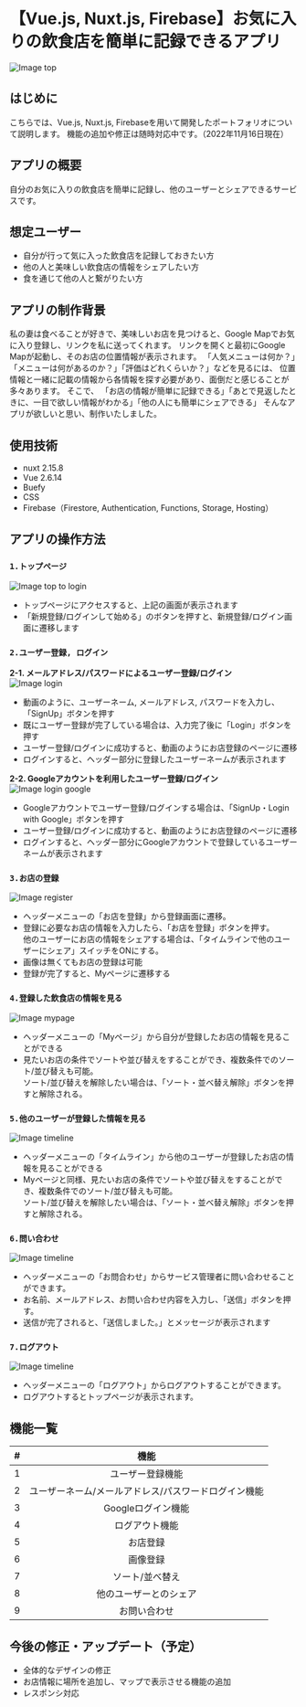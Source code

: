 # 【Vue.js, Nuxt.js, Firebase】お気に入りの飲食店を簡単に記録できるアプリ

![Image top](/material/top.png)

## はじめに

こちらでは、Vue.js, Nuxt.js, Firebaseを用いて開発したポートフォリオについて説明します。
機能の追加や修正は随時対応中です。（2022年11月16日現在）

## アプリの概要

自分のお気に入りの飲食店を簡単に記録し、他のユーザーとシェアできるサービスです。


## 想定ユーザー

* 自分が行って気に入った飲食店を記録しておきたい方
* 他の人と美味しい飲食店の情報をシェアしたい方
* 食を通じて他の人と繋がりたい方


## アプリの制作背景

私の妻は食べることが好きで、美味しいお店を見つけると、Google Mapでお気に入り登録し、リンクを私に送ってくれます。
リンクを開くと最初にGoogle Mapが起動し、そのお店の位置情報が表示されます。
「人気メニューは何か？」「メニューは何があるのか？」「評価はどれくらいか？」などを見るには、
位置情報と一緒に記載の情報から各情報を探す必要があり、面倒だと感じることが多々あります。
そこで、
「お店の情報が簡単に記録できる」「あとで見返したときに、一目で欲しい情報がわかる」「他の人にも簡単にシェアできる」
そんなアプリが欲しいと思い、制作いたしました。


## 使用技術

* nuxt 2.15.8
* Vue 2.6.14
* Buefy
* CSS
* Firebase（Firestore, Authentication, Functions, Storage, Hosting）  


## アプリの操作方法

### `1.トップページ`

![Image top to login](/material/top-to-login.gif)

* トップページにアクセスすると、上記の画面が表示されます
* 「新規登録/ログインして始める」のボタンを押すと、新規登録/ログイン画面に遷移します

### `2.ユーザー登録, ログイン`

**2-1. メールアドレス/パスワードによるユーザー登録/ログイン**  
![Image login](/material/login.gif)  
* 動画のように、ユーザーネーム, メールアドレス, パスワードを入力し、「SignUp」ボタンを押す
* 既にユーザー登録が完了している場合は、入力完了後に「Login」ボタンを押す
* ユーザー登録/ログインに成功すると、動画のようにお店登録のページに遷移
* ログインすると、ヘッダー部分に登録したユーザーネームが表示されます

**2-2. Googleアカウントを利用したユーザー登録/ログイン**  
![Image login google](/material/login-google.gif)  
* Googleアカウントでユーザー登録/ログインする場合は、「SignUp・Login with Google」ボタンを押す
* ユーザー登録/ログインに成功すると、動画のようにお店登録のページに遷移
* ログインすると、ヘッダー部分にGoogleアカウントで登録しているユーザーネームが表示されます

### `3.お店の登録`
![Image register](/material/register.gif)
* ヘッダーメニューの「お店を登録」から登録画面に遷移。
* 登録に必要なお店の情報を入力したら、「お店を登録」ボタンを押す。  
  他のユーザーにお店の情報をシェアする場合は、「タイムラインで他のユーザーにシェア」スイッチをONにする。
* 画像は無くてもお店の登録は可能
* 登録が完了すると、Myページに遷移する

### `4.登録した飲食店の情報を見る`
![Image mypage](/material/mypage.gif)
* ヘッダーメニューの「Myページ」から自分が登録したお店の情報を見ることができる
* 見たいお店の条件でソートや並び替えをすることができ、複数条件でのソート/並び替えも可能。  
  ソート/並び替えを解除したい場合は、「ソート・並べ替え解除」ボタンを押すと解除される。

### `5.他のユーザーが登録した情報を見る`
![Image timeline](/material/timeline.gif)
* ヘッダーメニューの「タイムライン」から他のユーザーが登録したお店の情報を見ることができる
* Myページと同様、見たいお店の条件でソートや並び替えをすることができ、複数条件でのソート/並び替えも可能。  
  ソート/並び替えを解除したい場合は、「ソート・並べ替え解除」ボタンを押すと解除される。

### `6.問い合わせ`
![Image timeline](/material/contact.gif)
* ヘッダーメニューの「お問合わせ」からサービス管理者に問い合わせることができます。
* お名前、メールアドレス、お問い合わせ内容を入力し、「送信」ボタンを押す。
* 送信が完了されると、「送信しました。」とメッセージが表示されます

### `7.ログアウト`
![Image timeline](/material/logout.gif)
* ヘッダーメニューの「ログアウト」からログアウトすることができます。
* ログアウトするとトップページが表示されます。


## 機能一覧

| # | 機能 |
| :------------------: | :----------------------------: |
| 1 | ユーザー登録機能 | 
| 2 | ユーザーネーム/メールアドレス/パスワードログイン機能 |
| 3 | Googleログイン機能 |
| 4 | ログアウト機能 |
| 5 | お店登録 |
| 6 | 画像登録 |
| 7 | ソート/並べ替え |
| 8 | 他のユーザーとのシェア |
| 9 | お問い合わせ |


## 今後の修正・アップデート（予定）
* 全体的なデザインの修正
* お店情報に場所を追加し、マップで表示させる機能の追加
* レスポンシ対応